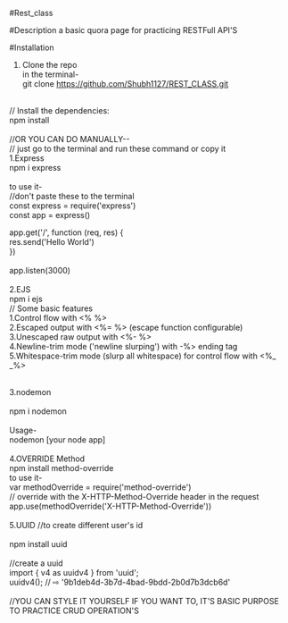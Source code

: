 #Rest_class

#Description
a basic quora page for practicing RESTFull API'S<br>

#Installation<br>
1. Clone the repo<br>
in the terminal-<br>
git clone https://github.com/Shubh1127/REST_CLASS.git<br>
<br>
// Install the dependencies:<br>
npm install<br>
<br>
//OR YOU CAN DO MANUALLY--<br>
// just go to the terminal and run these command or copy it<br>
1.Express<br>
npm i express<br>
<br>
to use it-<br>
//don't paste these to the terminal<br>
const express = require('express')<br>
const app = express()<br>

app.get('/', function (req, res) {<br>
  res.send('Hello World')<br>
})<br>
<br>
app.listen(3000)<br>
<br>
2.EJS<br>
npm i ejs<br>
// Some basic features<br>
1.Control flow with <% %><br>
2.Escaped output with <%= %> (escape function configurable)<br>
3.Unescaped raw output with <%- %><br>
4.Newline-trim mode ('newline slurping') with -%> ending tag<br>
5.Whitespace-trim mode (slurp all whitespace) for control flow with <%_ _%><br>

<br>
3.nodemon<br>
<br>
npm i nodemon<br>
<br>
Usage-<br>
nodemon [your node app]<br>
<br>
4.OVERRIDE Method<br>
npm install method-override <br>
to use it-<br>
var methodOverride = require('method-override')<br>
// override with the X-HTTP-Method-Override header in the request<br>
app.use(methodOverride('X-HTTP-Method-Override'))<br>
<br>
5.UUID  //to create different user's id<br>
<br>
npm install uuid<br>
<br>
//create a uuid<br>
import { v4 as uuidv4 } from 'uuid';<br>
uuidv4(); // ⇨ '9b1deb4d-3b7d-4bad-9bdd-2b0d7b3dcb6d'<br>
<br>
//YOU CAN STYLE IT YOURSELF IF YOU WANT TO, IT'S BASIC PURPOSE TO PRACTICE CRUD OPERATION'S
